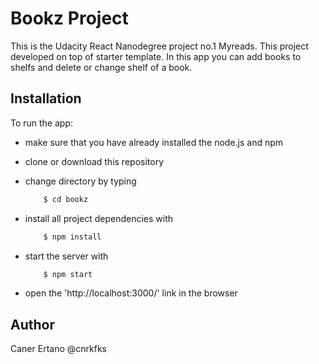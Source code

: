 # Bookz Project

This is the Udacity React Nanodegree project no.1 Myreads. This project developed on top of starter template.
In this app you can add books to shelfs and delete or change shelf of a book. 

## Installation

To run the app:

* make sure that you have already installed the node.js and npm

* clone or download this repository

* change directory by typing 
    ```sh
        $ cd bookz
    ```
* install all project dependencies with 
    ```sh
        $ npm install
    ```
* start the server with
    ```sh
        $ npm start
    ```
* open the 'http://localhost:3000/' link in the browser

## Author

Caner Ertano @cnrkfks
